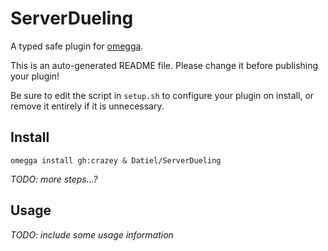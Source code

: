 <!--

When uploading your plugin to github/gitlab
start your repo name with "omegga-"

example: https://github.com/crazey & Datiel/omegga-ServerDueling

Your plugin will be installed via omegga install gh:crazey & Datiel/ServerDueling

-->

# ServerDueling

A typed safe plugin for [omegga](https://github.com/brickadia-community/omegga).

This is an auto-generated README file. Please change it before publishing your plugin!

Be sure to edit the script in `setup.sh` to configure your plugin on install, or
remove it entirely if it is unnecessary.

## Install

`omegga install gh:crazey & Datiel/ServerDueling`

_TODO: more steps...?_

## Usage

_TODO: include some usage information_
